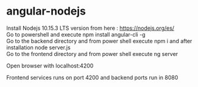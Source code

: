 # angular-nodejs


Install Nodejs 10.15.3 LTS version from here : https://nodejs.org/es/  
Go to powershell and execute npm install angular-cli -g  
Go to the backend directory and from power shell execute npm i and after installation node server.js  
Go to the frontend directory and from power shell execute ng server  
  
Open browser with localhost:4200   
  
Frontend services runs on port 4200 and backend ports run in 8080  
